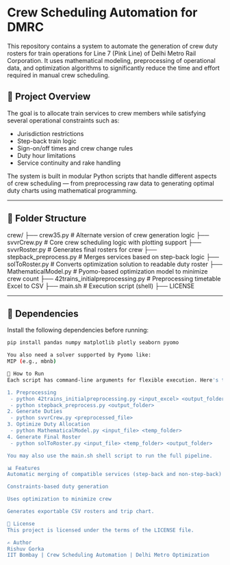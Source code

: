 # Crew Scheduling Automation for DMRC

This repository contains a system to automate the generation of crew duty rosters for train operations for Line 7 (Pink Line) of Delhi Metro Rail Corporation. It uses mathematical modeling, preprocessing of operational data, and optimization algorithms to significantly reduce the time and effort required in manual crew scheduling.

## 📌 Project Overview

The goal is to allocate train services to crew members while satisfying several operational constraints such as:
- Jurisdiction restrictions
- Step-back train logic
- Sign-on/off times and crew change rules
- Duty hour limitations
- Service continuity and rake handling

The system is built in modular Python scripts that handle different aspects of crew scheduling — from preprocessing raw data to generating optimal duty charts using mathematical programming.

---

## 📁 Folder Structure

crew/
├── crew35.py # Alternate version of crew generation logic
├── svvrCrew.py # Core crew scheduling logic with plotting support
├── svvrRoster.py # Generates final rosters for crew
├── stepback_preprocess.py # Merges services based on step-back logic
├── solToRoster.py # Converts optimization solution to readable duty roster
├── MathematicalModel.py # Pyomo-based optimization model to minimize crew count
├── 42trains_initialpreprocessing.py # Preprocessing timetable Excel to CSV
├── main.sh # Execution script (shell)
├── LICENSE

---

## 🧮 Dependencies

Install the following dependencies before running:

```bash
pip install pandas numpy matplotlib plotly seaborn pyomo

You also need a solver supported by Pyomo like:
MIP (e.g., mbnb)

🚀 How to Run
Each script has command-line arguments for flexible execution. Here's the general flow:

1. Preprocessing
 - python 42trains_initialpreprocessing.py <input_excel> <output_folder>
 - python stepback_preprocess.py <output_folder>
2. Generate Duties
 - python svvrCrew.py <preprocessed_file>
3. Optimize Duty Allocation
 - python MathematicalModel.py <input_file> <temp_folder>
4. Generate Final Roster
 - python solToRoster.py <input_file> <temp_folder> <output_folder>

You may also use the main.sh shell script to run the full pipeline.

📊 Features
Automatic merging of compatible services (step-back and non-step-back)

Constraints-based duty generation

Uses optimization to minimize crew

Generates exportable CSV rosters and trip chart.

📃 License
This project is licensed under the terms of the LICENSE file.

✍️ Author
Rishuv Gorka
IIT Bombay | Crew Scheduling Automation | Delhi Metro Optimization

